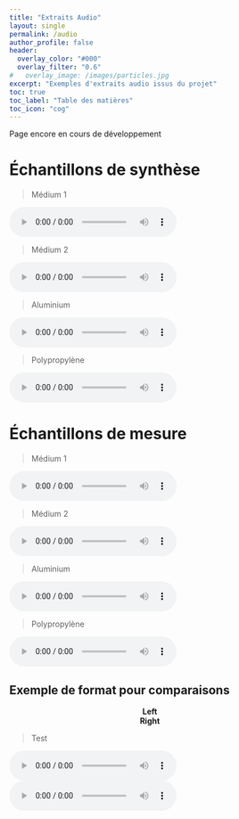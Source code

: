 ```yaml
---
title: "Extraits Audio"
layout: single
permalink: /audio
author_profile: false
header:
  overlay_color: "#000"
  overlay_filter: "0.6"
#   overlay_image: /images/particles.jpg
excerpt: "Exemples d'extraits audio issus du projet"
toc: true
toc_label: "Table des matières"
toc_icon: "cog"
---
```


Page encore en cours de développement

# Échantillons de synthèse


> Médium 1

<html>
<audio controls>
  <source src="/audio/medium_1.wav">
</audio>
</html>

> Médium 2

<html>
<audio controls>
  <source src="/audio/medium_1.wav">
</audio>
</html>

> Aluminium

<html>
<audio controls>
  <source src="/audio/medium_1.wav">
</audio>
</html>

> Polypropylène

<html>
<audio controls>
  <source src="/audio/medium_1.wav">
</audio>
</html>



# Échantillons de mesure

> Médium 1

<html>
<audio controls>
  <source src="/audio/medium_1.wav">
</audio>
</html>

> Médium 2

<html>
<audio controls>
  <source src="/audio/medium_1.wav">
</audio>
</html>

> Aluminium

<html>
<audio controls>
  <source src="/audio/medium_1.wav">
</audio>
</html>

> Polypropylène

<html>
<audio controls>
  <source src="/audio/medium_1.wav">
</audio>
</html>



## Exemple de format pour comparaisons

<html>

<div id="container">
  <div id="left-column">
    <!-- content for the left column goes here -->
    <center>
    <strong> Left </strong>
    </center>
  </div>
  <div id="right-column">
    <!-- content for the right column goes here -->
    <center>
    <strong> Right </strong>
    </center>
  </div>
</div>

</html>

> Test

<html>

<div id="container">
  <div id="left-column">
    <!-- content for the left column goes here -->
    <audio controls>
      <source src="/audio/Violin1ScaleViolin1.wav">
    </audio>
  </div>
  <div id="right-column">
    <!-- content for the right column goes here -->
    <audio controls>
  <source src="/audio/Violin1ScaleViolin1.wav">
    </audio>
  </div>
</div>

</html>
